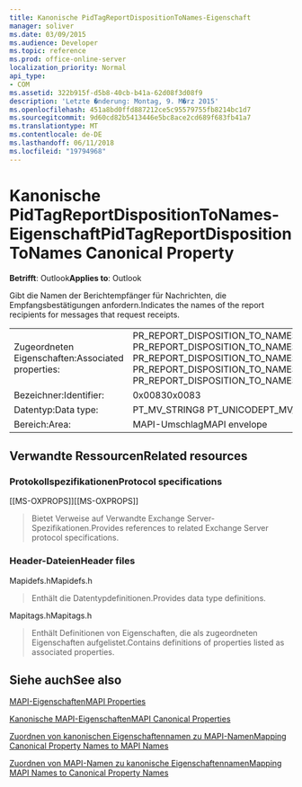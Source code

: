 ```yaml
---
title: Kanonische PidTagReportDispositionToNames-Eigenschaft
manager: soliver
ms.date: 03/09/2015
ms.audience: Developer
ms.topic: reference
ms.prod: office-online-server
localization_priority: Normal
api_type:
- COM
ms.assetid: 322b915f-d5b8-40cb-b41a-62d08f3d08f9
description: 'Letzte �nderung: Montag, 9. M�rz 2015'
ms.openlocfilehash: 451a8bd0ffd887212ce5c95579755fb8214bc1d7
ms.sourcegitcommit: 9d60cd82b5413446e5bc8ace2cd689f683fb41a7
ms.translationtype: MT
ms.contentlocale: de-DE
ms.lasthandoff: 06/11/2018
ms.locfileid: "19794968"
---
```

# <a name="pidtagreportdispositiontonames-canonical-property"></a><span data-ttu-id="056e2-103">Kanonische PidTagReportDispositionToNames-Eigenschaft</span><span class="sxs-lookup"><span data-stu-id="056e2-103">PidTagReportDispositionToNames Canonical Property</span></span>

  
  
<span data-ttu-id="056e2-104">**Betrifft**: Outlook</span><span class="sxs-lookup"><span data-stu-id="056e2-104">**Applies to**: Outlook</span></span> 
  
<span data-ttu-id="056e2-105">Gibt die Namen der Berichtempfänger für Nachrichten, die Empfangsbestätigungen anfordern.</span><span class="sxs-lookup"><span data-stu-id="056e2-105">Indicates the names of the report recipients for messages that request receipts.</span></span>
  
|||
|:-----|:-----|
|<span data-ttu-id="056e2-106">Zugeordneten Eigenschaften:</span><span class="sxs-lookup"><span data-stu-id="056e2-106">Associated properties:</span></span>  <br/> |<span data-ttu-id="056e2-107">PR_REPORT_DISPOSITION_TO_NAMES, PR_REPORT_DISPOSITION_TO_NAMES_A, PR_REPORT_DISPOSITION_TO_NAMES_W</span><span class="sxs-lookup"><span data-stu-id="056e2-107">PR_REPORT_DISPOSITION_TO_NAMES, PR_REPORT_DISPOSITION_TO_NAMES_A, PR_REPORT_DISPOSITION_TO_NAMES_W</span></span>  <br/> |
|<span data-ttu-id="056e2-108">Bezeichner:</span><span class="sxs-lookup"><span data-stu-id="056e2-108">Identifier:</span></span>  <br/> |<span data-ttu-id="056e2-109">0x0083</span><span class="sxs-lookup"><span data-stu-id="056e2-109">0x0083</span></span>  <br/> |
|<span data-ttu-id="056e2-110">Datentyp:</span><span class="sxs-lookup"><span data-stu-id="056e2-110">Data type:</span></span>  <br/> |<span data-ttu-id="056e2-111">PT_MV_STRING8 PT_UNICODE</span><span class="sxs-lookup"><span data-stu-id="056e2-111">PT_MV_STRING8, PT_UNICODE</span></span>  <br/> |
|<span data-ttu-id="056e2-112">Bereich:</span><span class="sxs-lookup"><span data-stu-id="056e2-112">Area:</span></span>  <br/> |<span data-ttu-id="056e2-113">MAPI-Umschlag</span><span class="sxs-lookup"><span data-stu-id="056e2-113">MAPI envelope</span></span>  <br/> |
   
## <a name="related-resources"></a><span data-ttu-id="056e2-114">Verwandte Ressourcen</span><span class="sxs-lookup"><span data-stu-id="056e2-114">Related resources</span></span>

### <a name="protocol-specifications"></a><span data-ttu-id="056e2-115">Protokollspezifikationen</span><span class="sxs-lookup"><span data-stu-id="056e2-115">Protocol specifications</span></span>

<span data-ttu-id="056e2-116">[[MS-OXPROPS]]</span><span class="sxs-lookup"><span data-stu-id="056e2-116">[[MS-OXPROPS]]</span></span> 
  
> <span data-ttu-id="056e2-117">Bietet Verweise auf Verwandte Exchange Server-Spezifikationen.</span><span class="sxs-lookup"><span data-stu-id="056e2-117">Provides references to related Exchange Server protocol specifications.</span></span>
    
### <a name="header-files"></a><span data-ttu-id="056e2-118">Header-Dateien</span><span class="sxs-lookup"><span data-stu-id="056e2-118">Header files</span></span>

<span data-ttu-id="056e2-119">Mapidefs.h</span><span class="sxs-lookup"><span data-stu-id="056e2-119">Mapidefs.h</span></span>
  
> <span data-ttu-id="056e2-120">Enthält die Datentypdefinitionen.</span><span class="sxs-lookup"><span data-stu-id="056e2-120">Provides data type definitions.</span></span>
    
<span data-ttu-id="056e2-121">Mapitags.h</span><span class="sxs-lookup"><span data-stu-id="056e2-121">Mapitags.h</span></span>
  
> <span data-ttu-id="056e2-122">Enthält Definitionen von Eigenschaften, die als zugeordneten Eigenschaften aufgelistet.</span><span class="sxs-lookup"><span data-stu-id="056e2-122">Contains definitions of properties listed as associated properties.</span></span>
    
## <a name="see-also"></a><span data-ttu-id="056e2-123">Siehe auch</span><span class="sxs-lookup"><span data-stu-id="056e2-123">See also</span></span>



[<span data-ttu-id="056e2-124">MAPI-Eigenschaften</span><span class="sxs-lookup"><span data-stu-id="056e2-124">MAPI Properties</span></span>](mapi-properties.md)
  
[<span data-ttu-id="056e2-125">Kanonische MAPI-Eigenschaften</span><span class="sxs-lookup"><span data-stu-id="056e2-125">MAPI Canonical Properties</span></span>](mapi-canonical-properties.md)
  
[<span data-ttu-id="056e2-126">Zuordnen von kanonischen Eigenschaftennamen zu MAPI-Namen</span><span class="sxs-lookup"><span data-stu-id="056e2-126">Mapping Canonical Property Names to MAPI Names</span></span>](mapping-canonical-property-names-to-mapi-names.md)
  
[<span data-ttu-id="056e2-127">Zuordnen von MAPI-Namen zu kanonische Eigenschaftennamen</span><span class="sxs-lookup"><span data-stu-id="056e2-127">Mapping MAPI Names to Canonical Property Names</span></span>](mapping-mapi-names-to-canonical-property-names.md)

